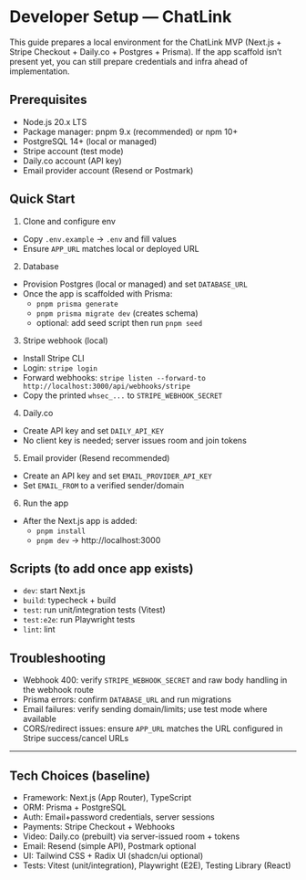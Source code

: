 # Developer Setup — ChatLink

This guide prepares a local environment for the ChatLink MVP (Next.js + Stripe Checkout + Daily.co + Postgres + Prisma). If the app scaffold isn’t present yet, you can still prepare credentials and infra ahead of implementation.

## Prerequisites
- Node.js 20.x LTS
- Package manager: pnpm 9.x (recommended) or npm 10+
- PostgreSQL 14+ (local or managed)
- Stripe account (test mode)
- Daily.co account (API key)
- Email provider account (Resend or Postmark)

## Quick Start
1) Clone and configure env
- Copy `.env.example` → `.env` and fill values
- Ensure `APP_URL` matches local or deployed URL

2) Database
- Provision Postgres (local or managed) and set `DATABASE_URL`
- Once the app is scaffolded with Prisma:
  - `pnpm prisma generate`
  - `pnpm prisma migrate dev` (creates schema)
  - optional: add seed script then run `pnpm seed`

3) Stripe webhook (local)
- Install Stripe CLI
- Login: `stripe login`
- Forward webhooks: `stripe listen --forward-to http://localhost:3000/api/webhooks/stripe`
- Copy the printed `whsec_...` to `STRIPE_WEBHOOK_SECRET`

4) Daily.co
- Create API key and set `DAILY_API_KEY`
- No client key is needed; server issues room and join tokens

5) Email provider (Resend recommended)
- Create an API key and set `EMAIL_PROVIDER_API_KEY`
- Set `EMAIL_FROM` to a verified sender/domain

6) Run the app
- After the Next.js app is added:
  - `pnpm install`
  - `pnpm dev` → http://localhost:3000

## Scripts (to add once app exists)
- `dev`: start Next.js
- `build`: typecheck + build
- `test`: run unit/integration tests (Vitest)
- `test:e2e`: run Playwright tests
- `lint`: lint

## Troubleshooting
- Webhook 400: verify `STRIPE_WEBHOOK_SECRET` and raw body handling in the webhook route
- Prisma errors: confirm `DATABASE_URL` and run migrations
- Email failures: verify sending domain/limits; use test mode where available
- CORS/redirect issues: ensure `APP_URL` matches the URL configured in Stripe success/cancel URLs

---

## Tech Choices (baseline)
- Framework: Next.js (App Router), TypeScript
- ORM: Prisma + PostgreSQL
- Auth: Email+password credentials, server sessions
- Payments: Stripe Checkout + Webhooks
- Video: Daily.co (prebuilt) via server-issued room + tokens
- Email: Resend (simple API), Postmark optional
- UI: Tailwind CSS + Radix UI (shadcn/ui optional)
- Tests: Vitest (unit/integration), Playwright (E2E), Testing Library (React)

